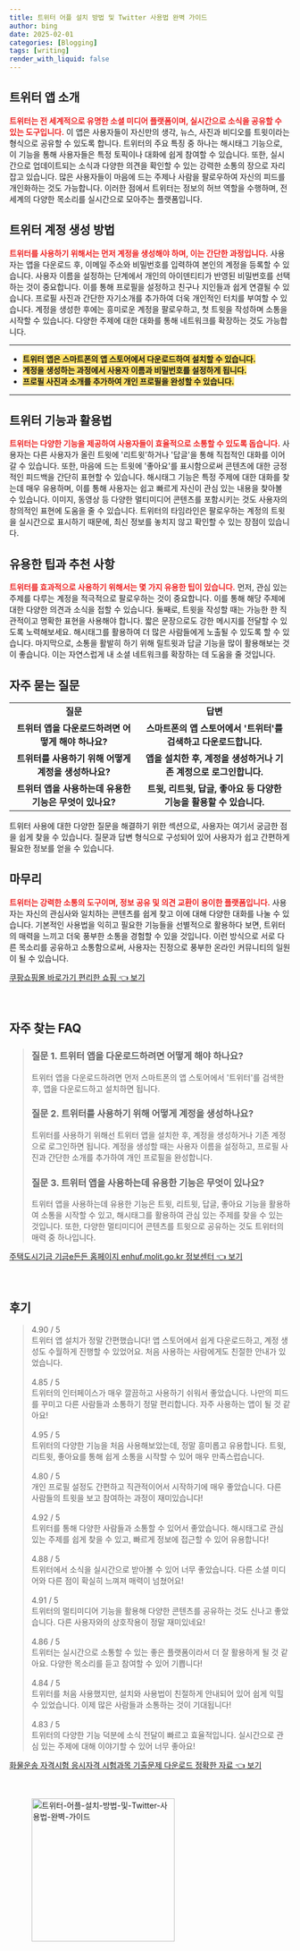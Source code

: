 ```yaml
---
title: 트위터 어플 설치 방법 및 Twitter 사용법 완벽 가이드
author: bing
date: 2025-02-01
categories: [Blogging]
tags: [writing]
render_with_liquid: false
---
```



<h2 id='트위터 앱 소개'>트위터 앱 소개</h2>

<p><b><span style="color: #ee2323;">트위터는 전 세계적으로 유명한 소셜 미디어 플랫폼이며, 실시간으로 소식을 공유할 수 있는 도구입니다.</span></b> 이 앱은 사용자들이 자신만의 생각, 뉴스, 사진과 비디오를 트윗이라는 형식으로 공유할 수 있도록 합니다. 트위터의 주요 특징 중 하나는 해시태그 기능으로, 이 기능을 통해 사용자들은 특정 토픽이나 대화에 쉽게 참여할 수 있습니다. 또한, 실시간으로 업데이트되는 소식과 다양한 의견을 확인할 수 있는 강력한 소통의 장으로 자리 잡고 있습니다. 많은 사용자들이 마음에 드는 주제나 사람을 팔로우하여 자신의 피드를 개인화하는 것도 가능합니다. 이러한 점에서 트위터는 정보의 허브 역할을 수행하며, 전 세계의 다양한 목소리를 실시간으로 모아주는 플랫폼입니다.</p>

<h2 id='트위터 계정 생성 방법'>트위터 계정 생성 방법</h2>

<p><b><span style="color: #ee2323;">트위터를 사용하기 위해서는 먼저 계정을 생성해야 하며, 이는 간단한 과정입니다.</span></b> 사용자는 앱을 다운로드 후, 이메일 주소와 비밀번호를 입력하여 본인의 계정을 등록할 수 있습니다. 사용자 이름을 설정하는 단계에서 개인의 아이덴티티가 반영된 비밀번호를 선택하는 것이 중요합니다. 이를 통해 프로필을 설정하고 친구나 지인들과 쉽게 연결될 수 있습니다. 프로필 사진과 간단한 자기소개를 추가하여 더욱 개인적인 터치를 부여할 수 있습니다. 계정을 생성한 후에는 흥미로운 계정을 팔로우하고, 첫 트윗을 작성하며 소통을 시작할 수 있습니다. 다양한 주제에 대한 대화를 통해 네트워크를 확장하는 것도 가능합니다.</p>

<hr />

<ul>
    <li><b><span style="background-color: #ffe066;">트위터 앱은 스마트폰의 앱 스토어에서 다운로드하여 설치할 수 있습니다.</span></b></li>
    <li><b><span style="background-color: #ffe066;">계정을 생성하는 과정에서 사용자 이름과 비밀번호를 설정하게 됩니다.</span></b></li>
    <li><b><span style="background-color: #ffe066;">프로필 사진과 소개를 추가하여 개인 프로필을 완성할 수 있습니다.</span></b></li>
</ul>

<hr />

<h2 id='트위터 기능과 활용법'>트위터 기능과 활용법</h2>

<p><b><span style="color: #ee2323;">트위터는 다양한 기능을 제공하여 사용자들이 효율적으로 소통할 수 있도록 돕습니다.</span></b> 사용자는 다른 사용자가 올린 트윗에 '리트윗'하거나 '답글'을 통해 직접적인 대화를 이어갈 수 있습니다. 또한, 마음에 드는 트윗에 '좋아요'를 표시함으로써 콘텐츠에 대한 긍정적인 피드백을 간단히 표현할 수 있습니다. 해시태그 기능은 특정 주제에 대한 대화를 찾는데 매우 유용하며, 이를 통해 사용자는 쉽고 빠르게 자신이 관심 있는 내용을 찾아볼 수 있습니다. 이미지, 동영상 등 다양한 멀티미디어 콘텐츠를 포함시키는 것도 사용자의 창의적인 표현에 도움을 줄 수 있습니다. 트위터의 타임라인은 팔로우하는 계정의 트윗을 실시간으로 표시하기 때문에, 최신 정보를 놓치지 않고 확인할 수 있는 장점이 있습니다.</p>

<h2 id='유용한 팁과 추천 사항'>유용한 팁과 추천 사항</h2>

<p><b><span style="color: #ee2323;">트위터를 효과적으로 사용하기 위해서는 몇 가지 유용한 팁이 있습니다.</span></b> 먼저, 관심 있는 주제를 다루는 계정을 적극적으로 팔로우하는 것이 중요합니다. 이를 통해 해당 주제에 대한 다양한 의견과 소식을 접할 수 있습니다. 둘째로, 트윗을 작성할 때는 가능한 한 직관적이고 명확한 표현을 사용해야 합니다. 짧은 문장으로도 강한 메시지를 전달할 수 있도록 노력해보세요. 해시태그를 활용하여 더 많은 사람들에게 노출될 수 있도록 할 수 있습니다. 마지막으로, 소통을 활발히 하기 위해 릴트윗과 답글 기능을 많이 활용해보는 것이 좋습니다. 이는 자연스럽게 내 소셜 네트워크를 확장하는 데 도움을 줄 것입니다.</p>

<h2 id='자주 묻는 질문'>자주 묻는 질문</h2>

<table>
    <tr>
        <td style="text-align: center; height: 17px;"><b>질문</b></td>
        <td style="text-align: center; height: 17px;"><b>답변</b></td>
    </tr>
    <tr>
        <td style="text-align: center; height: 17px;"><b>트위터 앱을 다운로드하려면 어떻게 해야 하나요?</b></td>
        <td style="text-align: center; height: 17px;"><b>스마트폰의 앱 스토어에서 '트위터'를 검색하고 다운로드합니다.</b></td>
    </tr>
    <tr>
        <td style="text-align: center; height: 17px;"><b>트위터를 사용하기 위해 어떻게 계정을 생성하나요?</b></td>
        <td style="text-align: center; height: 17px;"><b>앱을 설치한 후, 계정을 생성하거나 기존 계정으로 로그인합니다.</b></td>
    </tr>
    <tr>
        <td style="text-align: center; height: 17px;"><b>트위터 앱을 사용하는데 유용한 기능은 무엇이 있나요?</b></td>
        <td style="text-align: center; height: 17px;"><b>트윗, 리트윗, 답글, 좋아요 등 다양한 기능을 활용할 수 있습니다.</b></td>
    </tr>
</table>

<p>트위터 사용에 대한 다양한 질문을 해결하기 위한 섹션으로, 사용자는 여기서 궁금한 점을 쉽게 찾을 수 있습니다. 질문과 답변 형식으로 구성되어 있어 사용자가 쉽고 간편하게 필요한 정보를 얻을 수 있습니다.</p>

<h2 id='마무리'>마무리</h2>

<p><b><span style="color: #ee2323;">트위터는 강력한 소통의 도구이며, 정보 공유 및 의견 교환이 용이한 플랫폼입니다.</span></b> 사용자는 자신의 관심사와 일치하는 콘텐츠를 쉽게 찾고 이에 대해 다양한 대화를 나눌 수 있습니다. 기본적인 사용법을 익히고 필요한 기능들을 선별적으로 활용하다 보면, 트위터의 매력을 느끼고 더욱 풍부한 소통을 경험할 수 있을 것입니다. 이런 방식으로 서로 다른 목소리를 공유하고 소통함으로써, 사용자는 진정으로 풍부한 온라인 커뮤니티의 일원이 될 수 있습니다.</p>


<p><a class="click-button" title="쿠팡쇼핑몰 바로가기 편리한 쇼핑" href="https://adkhouse.github.io/posts/%EC%BF%A0%ED%8C%A1%EC%87%BC%ED%95%91%EB%AA%B0-%EB%B0%94%EB%A1%9C%EA%B0%80%EA%B8%B0-%ED%8E%B8%EB%A6%AC%ED%95%9C-%EC%87%BC%ED%95%91/" rel="dofollow">쿠팡쇼핑몰 바로가기 편리한 쇼핑 👈 보기</a></p><br>
<h2 id='자주_찾는_FAQ'>자주 찾는 FAQ</h2>
<div itemscope="" itemtype="https://schema.org/FAQPage"> 
<blockquote> 
<div itemscope="" itemprop="mainEntity" itemtype="https://schema.org/Question"> 
<h3 itemprop="name">질문 1. 트위터 앱을 다운로드하려면 어떻게 해야 하나요?</h3> 
<div itemscope="" itemprop="acceptedAnswer" itemtype="https://schema.org/Answer"> 
<span itemprop="text"> 
<p>트위터 앱을 다운로드하려면 먼저 스마트폰의 앱 스토어에서 '트위터'를 검색한 후, 앱을 다운로드하고 설치하면 됩니다.</p> 
</span> 
</div> 
</div> 
<div itemscope="" itemprop="mainEntity" itemtype="https://schema.org/Question"> 
<h3 itemprop="name">질문 2. 트위터를 사용하기 위해 어떻게 계정을 생성하나요?</h3> 
<div itemscope="" itemprop="acceptedAnswer" itemtype="https://schema.org/Answer"> 
<span itemprop="text"> 
<p>트위터를 사용하기 위해선 트위터 앱을 설치한 후, 계정을 생성하거나 기존 계정으로 로그인하면 됩니다. 계정을 생성할 때는 사용자 이름을 설정하고, 프로필 사진과 간단한 소개를 추가하여 개인 프로필을 완성합니다.</p> 
</span> 
</div> 
</div> 
<div itemscope="" itemprop="mainEntity" itemtype="https://schema.org/Question"> 
<h3 itemprop="name">질문 3. 트위터 앱을 사용하는데 유용한 기능은 무엇이 있나요?</h3> 
<div itemscope="" itemprop="acceptedAnswer" itemtype="https://schema.org/Answer"> 
<span itemprop="text"> 
<p>트위터 앱을 사용하는데 유용한 기능은 트윗, 리트윗, 답글, 좋아요 기능을 활용하여 소통을 시작할 수 있고, 해시태그를 활용하여 관심 있는 주제를 찾을 수 있는 것입니다. 또한, 다양한 멀티미디어 콘텐츠를 트윗으로 공유하는 것도 트위터의 매력 중 하나입니다.</p> 
</span> 
</div> 
</div> 
</blockquote> 
</div>
<p><a class="click-button" title="주택도시기금 기금e든든 홈페이지 enhuf.molit.go.kr 정보센터" href="https://adkhouse.github.io/posts/%EC%A3%BC%ED%83%9D%EB%8F%84%EC%8B%9C%EA%B8%B0%EA%B8%88-%EA%B8%B0%EA%B8%88e%EB%93%A0%EB%93%A0-%ED%99%88%ED%8E%98%EC%9D%B4%EC%A7%80-enhuf.molit.go.kr-%EC%A0%95%EB%B3%B4%EC%84%BC%ED%84%B0/" rel="dofollow">주택도시기금 기금e든든 홈페이지 enhuf.molit.go.kr 정보센터 👈 보기</a></p><br>
<h2 id='후기'>후기</h2>
<div itemscope itemtype="https://schema.org/Product">
  <blockquote>
  <div itemprop="review" itemscope itemtype="https://schema.org/Review">
      <div itemprop="reviewRating" itemscope itemtype="https://schema.org/Rating"> <span itemprop="ratingValue">4.90</span> / <span itemprop="bestRating">5</span> </div>
      <span itemprop="reviewBody">트위터 앱 설치가 정말 간편했습니다! 앱 스토어에서 쉽게 다운로드하고, 계정 생성도 수월하게 진행할 수 있었어요. 처음 사용하는 사람에게도 친절한 안내가 있었습니다.</span>
  </div>
  <br>
  <div itemprop="review" itemscope itemtype="https://schema.org/Review">
      <div itemprop="reviewRating" itemscope itemtype="https://schema.org/Rating"> <span itemprop="ratingValue">4.85</span> / <span itemprop="bestRating">5</span> </div>
      <span itemprop="reviewBody">트위터의 인터페이스가 매우 깔끔하고 사용하기 쉬워서 좋았습니다. 나만의 피드를 꾸미고 다른 사람들과 소통하기 정말 편리합니다. 자주 사용하는 앱이 될 것 같아요!</span>
  </div>
  <br>
  <div itemprop="review" itemscope itemtype="https://schema.org/Review">
      <div itemprop="reviewRating" itemscope itemtype="https://schema.org/Rating"> <span itemprop="ratingValue">4.95</span> / <span itemprop="bestRating">5</span> </div>
      <span itemprop="reviewBody">트위터의 다양한 기능을 처음 사용해보았는데, 정말 흥미롭고 유용합니다. 트윗, 리트윗, 좋아요를 통해 쉽게 소통을 시작할 수 있어 매우 만족스럽습니다.</span>
  </div>
  <br>
  <div itemprop="review" itemscope itemtype="https://schema.org/Review">
      <div itemprop="reviewRating" itemscope itemtype="https://schema.org/Rating"> <span itemprop="ratingValue">4.80</span> / <span itemprop="bestRating">5</span> </div>
      <span itemprop="reviewBody">개인 프로필 설정도 간편하고 직관적이어서 시작하기에 매우 좋았습니다. 다른 사람들의 트윗을 보고 참여하는 과정이 재미있습니다!</span>
  </div>
  <br>
  <div itemprop="review" itemscope itemtype="https://schema.org/Review">
      <div itemprop="reviewRating" itemscope itemtype="https://schema.org/Rating"> <span itemprop="ratingValue">4.92</span> / <span itemprop="bestRating">5</span> </div>
      <span itemprop="reviewBody">트위터를 통해 다양한 사람들과 소통할 수 있어서 좋았습니다. 해시태그로 관심 있는 주제를 쉽게 찾을 수 있고, 빠르게 정보에 접근할 수 있어 유용합니다!</span>
  </div>
  <br>
  <div itemprop="review" itemscope itemtype="https://schema.org/Review">
      <div itemprop="reviewRating" itemscope itemtype="https://schema.org/Rating"> <span itemprop="ratingValue">4.88</span> / <span itemprop="bestRating">5</span> </div>
      <span itemprop="reviewBody">트위터에서 소식을 실시간으로 받아볼 수 있어 너무 좋았습니다. 다른 소셜 미디어와 다른 점이 확실히 느껴져 매력이 넘쳤어요!</span>
  </div>
  <br>
  <div itemprop="review" itemscope itemtype="https://schema.org/Review">
      <div itemprop="reviewRating" itemscope itemtype="https://schema.org/Rating"> <span itemprop="ratingValue">4.91</span> / <span itemprop="bestRating">5</span> </div>
      <span itemprop="reviewBody">트위터의 멀티미디어 기능을 활용해 다양한 콘텐츠를 공유하는 것도 신나고 좋았습니다. 다른 사용자와의 상호작용이 정말 재미있네요!</span>
  </div>
  <br>
  <div itemprop="review" itemscope itemtype="https://schema.org/Review">
      <div itemprop="reviewRating" itemscope itemtype="https://schema.org/Rating"> <span itemprop="ratingValue">4.86</span> / <span itemprop="bestRating">5</span> </div>
      <span itemprop="reviewBody">트위터는 실시간으로 소통할 수 있는 좋은 플랫폼이라서 더 잘 활용하게 될 것 같아요. 다양한 목소리를 듣고 참여할 수 있어 기쁩니다!</span>
  </div>
  <br>
  <div itemprop="review" itemscope itemtype="https://schema.org/Review">
      <div itemprop="reviewRating" itemscope itemtype="https://schema.org/Rating"> <span itemprop="ratingValue">4.84</span> / <span itemprop="bestRating">5</span> </div>
      <span itemprop="reviewBody">트위터를 처음 사용했지만, 설치와 사용법이 친절하게 안내되어 있어 쉽게 익힐 수 있었습니다. 이제 많은 사람들과 소통하는 것이 기대됩니다!</span>
  </div>
  <br>
  <div itemprop="review" itemscope itemtype="https://schema.org/Review">
      <div itemprop="reviewRating" itemscope itemtype="https://schema.org/Rating"> <span itemprop="ratingValue">4.83</span> / <span itemprop="bestRating">5</span> </div>
      <span itemprop="reviewBody">트위터의 다양한 기능 덕분에 소식 전달이 빠르고 효율적입니다. 실시간으로 관심 있는 주제에 대해 이야기할 수 있어 너무 좋아요!</span>
  </div>
  </blockquote>
</div>
<p><a class="click-button" title="화물운송 자격시험 응시자격 시험과목 기출문제 다운로드 정확한 자료" href="https://adkhouse.github.io/posts/%ED%99%94%EB%AC%BC%EC%9A%B4%EC%86%A1-%EC%9E%90%EA%B2%A9%EC%8B%9C%ED%97%98-%EC%9D%91%EC%8B%9C%EC%9E%90%EA%B2%A9-%EC%8B%9C%ED%97%98%EA%B3%BC%EB%AA%A9-%EA%B8%B0%EC%B6%9C%EB%AC%B8%EC%A0%9C-%EB%8B%A4%EC%9A%B4%EB%A1%9C%EB%93%9C-%EC%A0%95%ED%99%95%ED%95%9C-%EC%9E%90%EB%A3%8C/" rel="dofollow">화물운송 자격시험 응시자격 시험과목 기출문제 다운로드 정확한 자료 👈 보기</a></p><br>
<figure class="image"><img src="https://adkhouse.github.io/assets/img/thumbnail/트위터-어플-설치-방법-및-Twitter-사용법-완벽-가이드.webp" alt="트위터-어플-설치-방법-및-Twitter-사용법-완벽-가이드" width="256" height="256"></figure>
